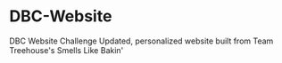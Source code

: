 DBC-Website
===========

DBC Website Challenge
Updated, personalized website built from Team Treehouse's Smells Like Bakin'
